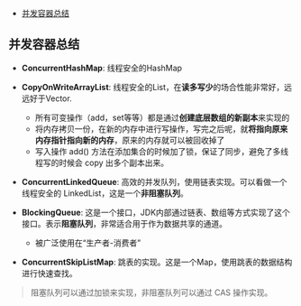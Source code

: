 
<!-- @import "[TOC]" {cmd="toc" depthFrom=1 depthTo=6 orderedList=false} -->
<!-- code_chunk_output -->

* [并发容器总结](#并发容器总结)

<!-- /code_chunk_output -->

## 并发容器总结
- **ConcurrentHashMap**: 线程安全的HashMap
- **CopyOnWriteArrayList**: 线程安全的List，在**读多写少**的场合性能非常好，远远好于Vector.
  - 所有可变操作（add，set等等）都是通过**创建底层数组的新副本**来实现的
  - 将内存拷贝一份，在新的内存中进行写操作，写完之后呢，就**将指向原来内存指针指向新的内存**，原来的内存就可以被回收掉了
  - 写入操作 add() 方法在添加集合的时候加了锁，保证了同步，避免了多线程写的时候会 copy 出多个副本出来。
- **ConcurrentLinkedQueue**: 高效的并发队列，使用链表实现。可以看做一个线程安全的 LinkedList，这是一个**非阻塞队列**。

- **BlockingQueue**: 这是一个接口，JDK内部通过链表、数组等方式实现了这个接口。表示**阻塞队列**，非常适合用于作为数据共享的通道。
  - 被广泛使用在“生产者-消费者”
- **ConcurrentSkipListMap**: 跳表的实现。这是一个Map，使用跳表的数据结构进行快速查找。

> 阻塞队列可以通过加锁来实现，非阻塞队列可以通过 CAS 操作实现。
